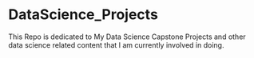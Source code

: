 # DataScience_Projects
This Repo is dedicated to My Data Science Capstone Projects and other data science related content that I am currently involved in doing.
